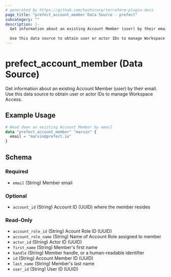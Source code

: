 ```yaml
---
# generated by https://github.com/hashicorp/terraform-plugin-docs
page_title: "prefect_account_member Data Source - prefect"
subcategory: ""
description: |-
  Get information about an existing Account Member (user) by their email.
  
  Use this data source to obtain user or actor IDs to manage Workspace Access.
---
```


# prefect_account_member (Data Source)

Get information about an existing Account Member (user)	by their email.
<br>
Use this data source to obtain user or actor IDs to manage Workspace Access.

## Example Usage

```terraform
# Read down an existing Account Member by email
data "prefect_account_member" "marvin" {
  email = "marvin@prefect.io"
}
```

<!-- schema generated by tfplugindocs -->
## Schema

### Required

- `email` (String) Member email

### Optional

- `account_id` (String) Account ID (UUID) where the member resides

### Read-Only

- `account_role_id` (String) Acount Role ID (UUID)
- `account_role_name` (String) Name of Account Role assigned to member
- `actor_id` (String) Actor ID (UUID)
- `first_name` (String) Member's first name
- `handle` (String) Member handle, or a human-readable identifier
- `id` (String) Account Member ID (UUID)
- `last_name` (String) Member's last name
- `user_id` (String) User ID (UUID)
